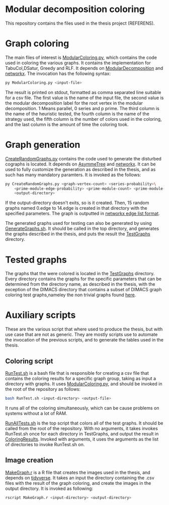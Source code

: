 # Modular decomposition coloring

This repository contains the files used in the thesis project (REFERENS). 

# Graph coloring

The main files of interest is [ModularColoring.py](/ModularColoring.py), which contains the code used in coloring the various graphs. It contains the implementation for TabuCol,DSatur, Greedy and RLF. It depends on [ModularDecomposition](https://github.com/AnnaLindeberg/ModularDecomposition) and [networkx](https://networkx.org/). The invocation has the following syntax: 

```bash
py ModularColoring.py <input-file> 
```


The result is printed on stdout, formatted as comma separated line suitable for a csv file. The first value is the name of the input file, the second value is the modular decomposition label for the root vertex in the modular decomposition. 1 Means parallel, 0 series and p prime. The third column is the name of the heuristic tested, the fourth column is the name of the strategy used, the fifth column is the number of colors used in the coloring, and the last column is the amount of time the coloring took. 

# Graph generation

[CreateRandomGraphs.py](/CreateRandomGraphs.py) contains the code used to generate the disturbed cographs is located. It depends on [AsymmeTree](https://github.com/david-schaller/AsymmeTree) and [networkx](https://networkx.org/). It can be used to fully customize the generation as described in the thesis, and as such has many mandatory paramters. It is invoked as the follows: 

```bash
py CreateRandomGraphs.py <graph-vertex-count> <series-probability>\ 
    <prime-module-edge-probability> <prime-module-count> <prime-module-size>\
    <output-directory>
```


If the output-directory doesn't exits, so is it created. Then, 15 random graphs named 0.edge to 14.edge is created in that directory with the specified parameters. The graph is outputted in [networkx edge list format](https://networkx.org/documentation/stable/reference/readwrite/edgelist.html). 

The generated graphs used for testing can also be generated by using [GenerateGraphs.sh](/GenerateGraphs.sh). It should be called in the top directory, and generates the graphs described in the thesis, and puts the result the [TestGraphs](/TestGraphs) directory. 

# Tested graphs

The graphs that the were colored is located in the [TestGraphs](/TestGraphs) directory. Every directory contains the graphs for the specific parameters that can be determined from the directory name, as described in the thesis, with the exception of the DIMACS directory that contains a subset of DIMACS graph coloring test graphs,nameley the non trivial graphs found [here](https://cedric.cnam.fr/~porumbed/graphs/). 

# Auxiliary scripts

These are the various script that where used to produce the thesis, but with use case that are not as generic. They are mostly scripts use to automate the invocation of the previous scripts, and to generate the tables used in the thesis. 

## Coloring script

[RunTest.sh](/RunTest.sh) is a bash file that is responsible for creating a csv file that contains the coloring results for a specific graph group, taking as input a directory with graphs. It uses [ModularColoring.py](/ModularColoring.py), and should be invoked in the root of the repository as follows: 

```bash
bash RunTest.sh <input-directory> <output-file>
```


It runs all of the coloring simultaneously, which can be cause problems on systems without a lot of RAM. 

[RunAllTests.sh](/RunAllTests.sh) is the top script that colors all of the test graphs. It should be called from the root of the repository. With no arguments, it takes invokes RunTest.sh once for each directory in TestGraphs, and output the result in [ColoringResults](/ColoringResults). Invoked with arguments, it uses the arguments as the list of directories to invoke RunTest.sh on. 

## Image creation

[MakeGraph.r](/MakeGraph.r) is a R file that creates the images used in the thesis, and depends on [tidyverse](https://www.tidyverse.org/). It takes an input the directory containing the .csv files with the result of the graph coloring, and create the images in the output directory. It is invoked as following: 

```bash
rscript MakeGraph.r <input-directory> <output-directory>
```


